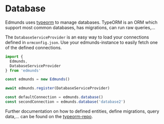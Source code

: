 # Database

Edmunds uses [typeorm](https://github.com/typeorm/typeorm) to manage
databases. TypeORM is an ORM which support most common databases,
has migrations, can run raw queries,...

The `DatabaseServiceProvider` is an easy way to load your connections
defined in `ormconfig.json`. Use your edmunds-instance to easily
fetch one of the defined connections.

```typescript
import {
  Edmunds,
  DatabaseServiceProvider
} from 'edmunds'

const edmunds = new Edmunds()

await edmunds.register(DatabaseServiceProvider)

const defaultConnection = edmunds.database()
const secondConnection = edmunds.database('database2')
```

Further documentation on how to defined entities, define migrations,
query data,... can be found on the
[typeorm-repo](https://github.com/typeorm/typeorm).
